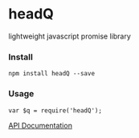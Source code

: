 # headQ
lightweight javascript promise library

### Install

```
npm install headQ --save
```

### Usage

```
var $q = require('headQ');
```

[API Documentation](https://docs.angularjs.org/api/ng/service/$q)